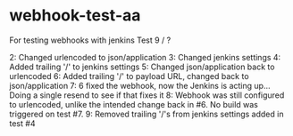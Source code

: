 # webhook-test-aa
For testing webhooks with jenkins
Test 9 / ?

2: Changed urlencoded to json/application
3: Changed jenkins settings
4: Added trailing '/' to jenkins settings
5: Changed json/application back to urlencoded
6: Added trailing '/' to payload URL, changed back to json/application
7: 6 fixed the webhook, now the Jenkins is acting up... Doing a single resend to see if that fixes it
8: Webhook was still configured to urlencoded, unlike the intended change back in #6. No build was triggered on test #7.
9: Removed trailing '/'s from jenkins settings added in test #4
